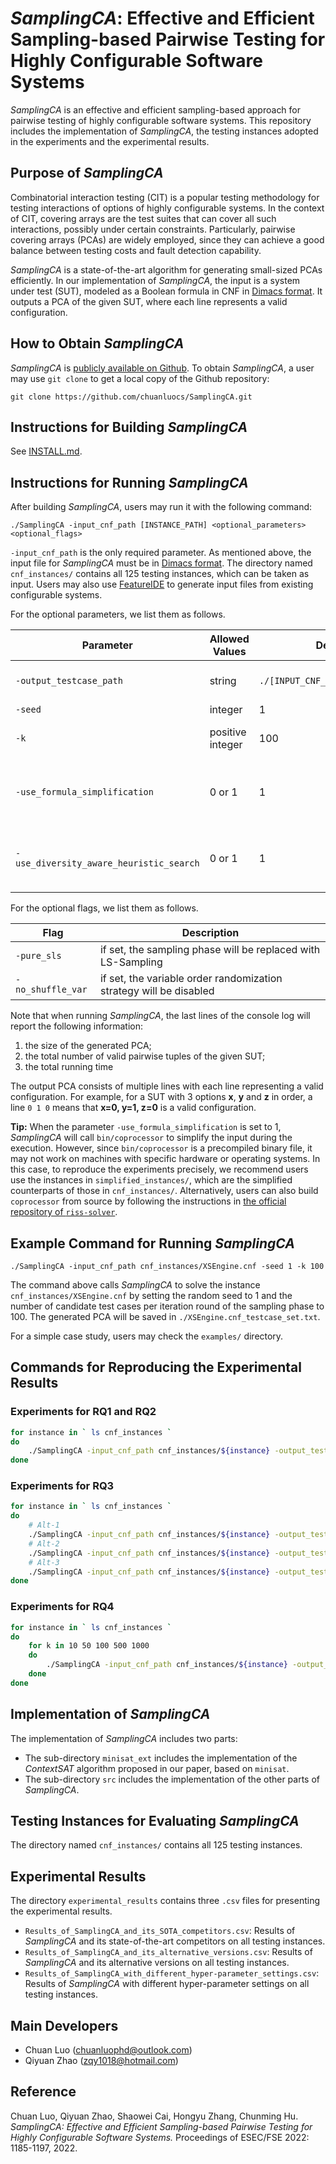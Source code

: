 # *SamplingCA*: Effective and Efficient Sampling-based Pairwise Testing for Highly Configurable Software Systems

*SamplingCA* is an effective and efficient sampling-based approach for pairwise testing of highly configurable software systems. This repository includes the implementation of *SamplingCA*, the testing instances adopted in the experiments and the experimental results. 

## Purpose of *SamplingCA*

Combinatorial interaction testing (CIT) is a popular testing methodology for testing interactions of options of highly configurable systems. In the context of CIT, covering arrays are the test suites that can cover all such interactions, possibly under certain constraints. Particularly, pairwise covering arrays (PCAs) are widely employed, since they can achieve a good balance between testing costs and fault detection capability. 

*SamplingCA* is a state-of-the-art algorithm for generating small-sized PCAs efficiently. In our implementation of *SamplingCA*, the input is a system under test (SUT), modeled as a Boolean formula in CNF in [Dimacs format](http://www.satcompetition.org/2011/format-benchmarks2011.html). It outputs a PCA of the given SUT, where each line represents a valid configuration. 

## How to Obtain *SamplingCA*

*SamplingCA* is [publicly available on Github](https://github.com/chuanluocs/SamplingCA). To obtain *SamplingCA*, a user may use `git clone` to get a local copy of the Github repository:

```
git clone https://github.com/chuanluocs/SamplingCA.git
```

## Instructions for Building *SamplingCA*

See [INSTALL.md](INSTALL.md). 

## Instructions for Running *SamplingCA*

After building *SamplingCA*, users may run it with the following command: 

```
./SamplingCA -input_cnf_path [INSTANCE_PATH] <optional_parameters> <optional_flags>
```

`-input_cnf_path` is the only required parameter. As mentioned above, the input file for *SamplingCA* must be in [Dimacs format](http://www.satcompetition.org/2011/format-benchmarks2011.html). The directory named `cnf_instances/` contains all 125 testing instances, which can be taken as input. Users may also use [FeatureIDE](https://github.com/FeatureIDE/FeatureIDE/) to generate input files from existing configurable systems. 

For the optional parameters, we list them as follows. 

| Parameter | Allowed Values | Default Value | Description | 
| - | - | - | - |
| `-output_testcase_path` | string | `./[INPUT_CNF_NAME]_testcase_set.txt` | path to which the generated PCA is saved |
| `-seed` | integer | 1 | random seed | 
| `-k` | positive integer | 100 | the number of candidates per round | 
| `-use_formula_simplification` | 0 or 1 | 1 | 1 if the input will be simplified with `bin/coprocessor`, 0 otherwise |
| `-use_diversity_aware_heuristic_search` | 0 or 1 | 1 | 1 if the SAT solving algorithm will be context-aware, 0 otherwise |

For the optional flags, we list them as follows. 

| Flag | Description | 
| - | - |
| `-pure_sls` | if set, the sampling phase will be replaced with LS-Sampling |
| `-no_shuffle_var` | if set, the variable order randomization strategy will be disabled |

Note that when running *SamplingCA*, the last lines of the console log will report the following information:
1. the size of the generated PCA; 
2. the total number of valid pairwise tuples of the given SUT; 
3. the total running time

The output PCA consists of multiple lines with each line representing a valid configuration. For example, for a SUT with 3 options **x**, **y** and **z** in order, a line `0 1 0` means that **x=0, y=1, z=0** is a valid configuration. 

**Tip:** When the parameter `-use_formula_simplification` is set to 1, *SamplingCA* will call `bin/coprocessor` to simplify the input during the execution. However, since `bin/coprocessor` is a precompiled binary file, it may not work on machines with specific hardware or operating systems. In this case, to reproduce the experiments precisely, we recommend users use the instances in `simplified_instances/`, which are the simplified counterparts of those in `cnf_instances/`. Alternatively, users can also build `coprocessor` from source by following the instructions in [the official repository of `riss-solver`](https://github.com/nmanthey/riss-solver). 

## Example Command for Running *SamplingCA*

```
./SamplingCA -input_cnf_path cnf_instances/XSEngine.cnf -seed 1 -k 100
```

The command above calls *SamplingCA* to solve the instance `cnf_instances/XSEngine.cnf` by setting the random seed to 1 and the number of candidate test cases per iteration round of the sampling phase to 100. The generated PCA will be saved in `./XSEngine.cnf_testcase_set.txt`. 

For a simple case study, users may check the `examples/` directory. 

## Commands for Reproducing the Experimental Results

### Experiments for RQ1 and RQ2

```bash
for instance in ` ls cnf_instances `
do
    ./SamplingCA -input_cnf_path cnf_instances/${instance} -output_testcase_path ${instance}_testcase_set.txt
done
```

### Experiments for RQ3

```bash
for instance in ` ls cnf_instances `
do
    # Alt-1
    ./SamplingCA -input_cnf_path cnf_instances/${instance} -output_testcase_path ${instance}_testcase_set_alt1.txt -pure_sls
    # Alt-2
    ./SamplingCA -input_cnf_path cnf_instances/${instance} -output_testcase_path ${instance}_testcase_set_alt2.txt -use_diversity_aware_heuristic_search 0
    # Alt-3
    ./SamplingCA -input_cnf_path cnf_instances/${instance} -output_testcase_path ${instance}_testcase_set_alt3.txt -no_shuffle_var
done
```

### Experiments for RQ4

```bash
for instance in ` ls cnf_instances `
do
    for k in 10 50 100 500 1000
    do
        ./SamplingCA -input_cnf_path cnf_instances/${instance} -output_testcase_path ${instance}_testcase_set_k_${k}.txt -k ${k}
    done
done
```

## Implementation of *SamplingCA*

The implementation of *SamplingCA* includes two parts:
- The sub-directory `minisat_ext` includes the implementation of the *ContextSAT* algorithm proposed in our paper, based on `minisat`. 
- The sub-directory `src` includes the implementation of the other parts of *SamplingCA*. 

## Testing Instances for Evaluating *SamplingCA*

The directory named `cnf_instances/` contains all 125 testing instances.

## Experimental Results

The directory `experimental_results` contains three `.csv` files for presenting the experimental results. 
- `Results_of_SamplingCA_and_its_SOTA_competitors.csv`: Results of *SamplingCA* and its state-of-the-art competitors on all testing instances. 
- `Results_of_SamplingCA_and_its_alternative_versions.csv`: Results of *SamplingCA* and its alternative versions on all testing instances.
- `Results_of_SamplingCA_with_different_hyper-parameter_settings.csv`: Results of *SamplingCA* with different hyper-parameter settings on all testing instances.

## Main Developers

- Chuan Luo (<chuanluophd@outlook.com>)
- Qiyuan Zhao (<zqy1018@hotmail.com>)

## Reference

Chuan Luo, Qiyuan Zhao, Shaowei Cai, Hongyu Zhang, Chunming Hu. *SamplingCA: Effective and Efficient Sampling-based Pairwise Testing for Highly Configurable Software Systems.* Proceedings of ESEC/FSE 2022: 1185-1197, 2022. 
